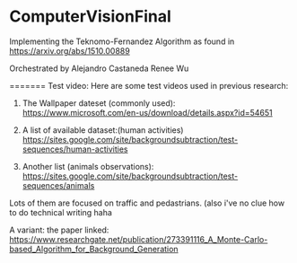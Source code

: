 # ComputerVisionFinal

Implementing the Teknomo-Fernandez Algorithm as found in https://arxiv.org/abs/1510.00889

Orchestrated by
  Alejandro Castaneda
  Renee Wu

=======
Test video:
Here are some test videos used in previous research:
1. The Wallpaper dateset (commonly used): https://www.microsoft.com/en-us/download/details.aspx?id=54651

2. A list of available dataset:(human activities) https://sites.google.com/site/backgroundsubtraction/test-sequences/human-activities

3. Another list (animals observations): https://sites.google.com/site/backgroundsubtraction/test-sequences/animals

Lots of them are focused on traffic and pedastrians. (also i've no clue how to do technical writing haha


A variant:
the paper linked: https://www.researchgate.net/publication/273391116_A_Monte-Carlo-based_Algorithm_for_Background_Generation
